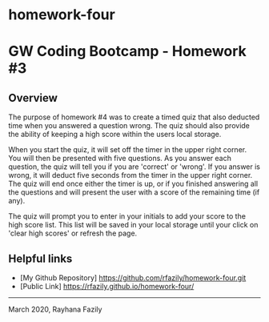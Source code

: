 # homework-four
# GW Coding Bootcamp - Homework #3 

## Overview

The purpose of homework #4 was to create a timed quiz that also deducted time when you answered a question wrong. The quiz should also provide the ability of keeping a high score within the users local storage. 

When you start the quiz, it will set off the timer in the upper right corner. You will then be presented with five questions. As you answer each question, the quiz will tell you if you are 'correct' or 'wrong'. If you answer is wrong, it will deduct five seconds from the timer in the upper right corner. The quiz will end once either the timer is up, or if you finished answering all the questions and will present the user with a score of the remaining time (if any). 

The quiz will prompt you to enter in your initials to add your score to the high score list. This list will be saved in your local storage until your click on 'clear high scores' or refresh the page.

## Helpful links
 
* [My Github Repository] https://github.com/rfazily/homework-four.git
* [Public Link] https://rfazily.github.io/homework-four/


---
March 2020, Rayhana Fazily

